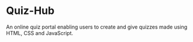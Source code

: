 # Quiz-Hub

An online quiz portal enabling users to create and give quizzes made using HTML, CSS and JavaScript.
